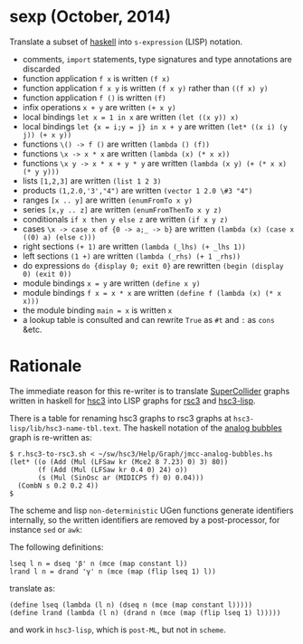# sexp (October, 2014)

Translate a subset of [haskell](http://haskell.org) into `s-expression` (LISP) notation.

- comments, `import` statements, type signatures and type annotations are discarded
- function application `f x` is written `(f x)`
- function application `f x y` is written `(f x y)` rather than `((f x) y)`
- function application `f ()` is written `(f)`
- infix operations `x + y` are written `(+ x y)`
- local bindings `let x = 1 in x` are written `(let ((x y)) x)`
- local bindings `let {x = i;y = j} in x + y` are written `(let* ((x i) (y j)) (+ x y))`
- functions `\() -> f ()` are written `(lambda () (f))`
- functions `\x -> x * x` are written `(lambda (x) (* x x))`
- functions `\x y -> x * x + y * y` are written `(lambda (x y) (+ (* x x) (* y y)))`
- lists `[1,2,3]` are written `(list 1 2 3)`
- products `(1,2.0,'3',"4")` are written `(vector 1 2.0 \#3 "4")`
- ranges `[x .. y]` are written `(enumFromTo x y)`
- series `[x,y .. z]` are written `(enumFromThenTo x y z)`
- conditionals `if x then y else z` are written `(if x y z)`
- cases `\x -> case x of {0 -> a;_ -> b}` are written `(lambda (x) (case x ((0) a) (else c)))`
- right sections `(+ 1)` are written `(lambda (_lhs) (+ _lhs 1))`
- left sections `(1 +)` are written `(lambda (_rhs) (+ 1 _rhs))`
- do expressions `do {display 0; exit 0}` are rewritten `(begin (display 0) (exit 0))`
- module bindings `x = y` are written `(define x y)`
- module bindings `f x = x * x` are written `(define f (lambda (x) (* x x)))`
- the module binding `main = x` is written `x`
- a lookup table is consulted and can rewrite `True` as `#t` and `:` as `cons` &etc.

# Rationale

The immediate reason for this re-writer is to translate
[SuperCollider](http://audiosynth.com) graphs written in haskell for
[hsc3](?t=hsc3) into LISP graphs for [rsc3](?r=rsc3) and [hsc3-lisp](?t=hsc3-lisp).

There is a table for renaming hsc3 graphs to rsc3 graphs at
`hsc3-lisp/lib/hsc3-name-tbl.text`.  The haskell notation of the
[analog bubbles](?t=hsc3&e=Help/Graph/jmcc-analog-bubbles.hs) graph is
re-written as:

~~~~
$ r.hsc3-to-rsc3.sh < ~/sw/hsc3/Help/Graph/jmcc-analog-bubbles.hs
(let* ((o (Add (Mul (LFSaw kr (Mce2 8 7.23) 0) 3) 80))
       (f (Add (Mul (LFSaw kr 0.4 0) 24) o))
       (s (Mul (SinOsc ar (MIDICPS f) 0) 0.04)))
  (CombN s 0.2 0.2 4))
$
~~~~

The scheme and lisp `non-deterministic` UGen functions generate
identifiers internally, so the written identifiers are removed by a
post-processor, for instance `sed` or `awk`:

The following definitions:

~~~~
lseq l n = dseq 'β' n (mce (map constant l))
lrand l n = drand 'γ' n (mce (map (flip lseq 1) l))
~~~~

translate as:

~~~~
(define lseq (lambda (l n) (dseq n (mce (map constant l)))))
(define lrand (lambda (l n) (drand n (mce (map (flip lseq 1) l)))))
~~~~

and work in `hsc3-lisp`, which is `post-ML`, but not in `scheme`.
